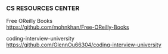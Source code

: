 ### CS RESOURCES CENTER
Free OReilly Books
<br>https://github.com/mohnkhan/Free-OReilly-Books

coding-interview-university
<br>https://github.com/GlennOu66304/coding-interview-university


